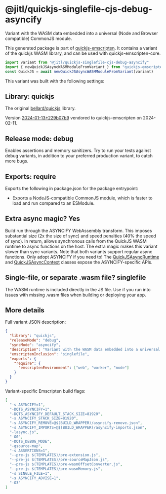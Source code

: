 # @jitl/quickjs-singlefile-cjs-debug-asyncify

Variant with the WASM data embedded into a universal (Node and Browser compatible) CommonJS module.

This generated package is part of [quickjs-emscripten](https://github.com/justjake/quickjs-emscripten).
It contains a variant of the quickjs WASM library, and can be used with quickjs-emscripten-core.

```typescript
import variant from "@jitl/quickjs-singlefile-cjs-debug-asyncify"
import { newQuickJSAsyncWASMModuleFromVariant } from "quickjs-emscripten-core"
const QuickJS = await newQuickJSAsyncWASMModuleFromVariant(variant)
```

This variant was built with the following settings:

## Library: quickjs

The original [bellard/quickjs](https://github.com/bellard/quickjs) library.

Version [2024-01-13+229b07b9](https://github.com/bellard/quickjs/commit/229b07b9b2c811eaf84db209a1d6f9e2a8a7b0d9) vendored to quickjs-emscripten on 2024-02-11.

## Release mode: debug

Enables assertions and memory sanitizers. Try to run your tests against debug variants, in addition to your preferred production variant, to catch more bugs.

## Exports: require

Exports the following in package.json for the package entrypoint:

- Exports a NodeJS-compatible CommonJS module, which is faster to load and run compared to an ESModule.

## Extra async magic? Yes

Build run through the ASYNCIFY WebAssembly transform. This imposes substantial size (2x the size of sync) and speed penalties (40% the speed of sync). In return, allows synchronous calls from the QuickJS WASM runtime to async functions on the host. The extra magic makes this variant slower than sync variants. Note that both variants support regular async functions. Only adopt ASYNCIFY if you need to! The [QuickJSAsyncRuntime](https://github.com/justjake/quickjs-emscripten/blob/main/doc/quickjs-emscripten/classes/QuickJSAsyncRuntime.md) and [QuickJSAsyncContext](https://github.com/justjake/quickjs-emscripten/blob/main/doc/quickjs-emscripten/classes/QuickJSAsyncContext.md) classes expose the ASYNCIFY-specific APIs.

## Single-file, or separate .wasm file? singlefile

The WASM runtime is included directly in the JS file. Use if you run into issues with missing .wasm files when building or deploying your app.

## More details

Full variant JSON description:

```json
{
  "library": "quickjs",
  "releaseMode": "debug",
  "syncMode": "asyncify",
  "description": "Variant with the WASM data embedded into a universal (Node and Browser compatible) CommonJS module.",
  "emscriptenInclusion": "singlefile",
  "exports": {
    "require": {
      "emscriptenEnvironment": ["web", "worker", "node"]
    }
  }
}
```

Variant-specific Emscripten build flags:

```json
[
  "-s ASYNCIFY=1",
  "-DQTS_ASYNCIFY=1",
  "-DQTS_ASYNCIFY_DEFAULT_STACK_SIZE=81920",
  "-s ASYNCIFY_STACK_SIZE=81920",
  "-s ASYNCIFY_REMOVE=@$(BUILD_WRAPPER)/asyncify-remove.json",
  "-s ASYNCIFY_IMPORTS=@$(BUILD_WRAPPER)/asyncify-imports.json",
  "-lasync.js",
  "-O0",
  "-DQTS_DEBUG_MODE",
  "-gsource-map",
  "-s ASSERTIONS=1",
  "--pre-js $(TEMPLATES)/pre-extension.js",
  "--pre-js $(TEMPLATES)/pre-sourceMapJson.js",
  "--pre-js $(TEMPLATES)/pre-wasmOffsetConverter.js",
  "--pre-js $(TEMPLATES)/pre-wasmMemory.js",
  "-s SINGLE_FILE=1",
  "-s ASYNCIFY_ADVISE=1",
  "-O3"
]
```
